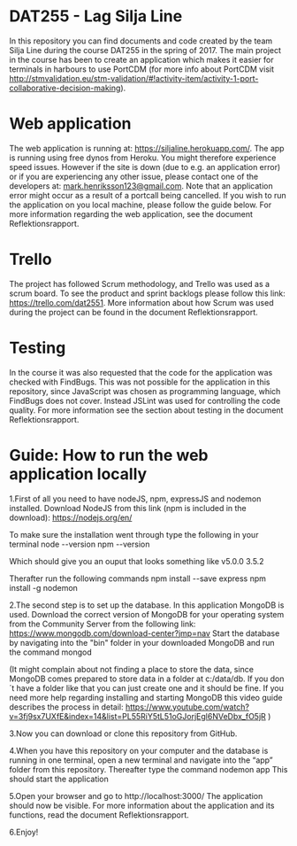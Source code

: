 # DAT255 - Lag Silja Line

In this repository you can find documents and code created by the team Silja Line during the course DAT255 in the spring of 2017.
The main project in the course has been to create an application which makes it easier for terminals in harbours to use PortCDM (for more info about PortCDM visit http://stmvalidation.eu/stm-validation/#!activity-item/activity-1-port-collaborative-decision-making). 

# Web application

The web application is running at: https://siljaline.herokuapp.com/. The app is running using free dynos from Heroku. You might therefore experience speed issues. However if the site is down (due to e.g. an application error) or if you are experiencing any other issue, please contact one of the developers at: mark.henriksson123@gmail.com. Note that an application error might occur as a result of a portcall being cancelled. If you wish to run the application on you local machine, please follow the guide below. For more information regarding the web application, see the document Reflektionsrapport. 

# Trello

The project has followed Scrum methodology, and Trello was used as a scrum board. To see the product and sprint backlogs please follow this link: https://trello.com/dat2551. More information about how Scrum was used during the project can be found in the document Reflektionsrapport.

# Testing

In the course it was also requested that the code for the application was checked with FindBugs. This was not possible for the application in this repository, since JavaScript was chosen as programming language, which FindBugs does not cover. Instead JSLint was used for controlling the code quality. For more information see the section about testing in the document Reflektionsrapport. 

# Guide: How to run the web application locally

1.First of all you need to have nodeJS, npm, expressJS and nodemon installed. Download NodeJS from this link (npm is included in the download):
https://nodejs.org/en/

To make sure the installation went through type the following in your terminal
node --version
npm --version

Which should give you an ouput that looks something like
v5.0.0
3.5.2

Therafter run the following commands
npm install --save express
npm install -g nodemon

2.The second step is to set up the database. In this application MongoDB is used. Download the correct version of MongoDB for your operating system from the Community Server from the following link:
https://www.mongodb.com/download-center?jmp=nav 
Start the database by navigating into the "bin" folder in your downloaded MongoDB and run the command
mongod

(It might complain about not finding a place to store the data, since MongoDB comes prepared to store data in a folder at c:/data/db. If you don´t have a folder like that you can just create one and it should be fine. If you need more help regarding installing and starting MongoDB this video guide describes the process in detail: https://www.youtube.com/watch?v=3fj9sx7UXfE&index=14&list=PL55RiY5tL51oGJorjEgl6NVeDbx_fO5jR )


3.Now you can download or clone this repository from GitHub.


4.When you have this repository on your computer and the database is running in one terminal, open a new terminal and navigate into the “app” folder from this repository. Thereafter type the command
nodemon app
This should start the application

5.Open your browser and go to
http://localhost:3000/
The application should now be visible. For more information about the application and its functions, read the document Reflektionsrapport.

6.Enjoy!
